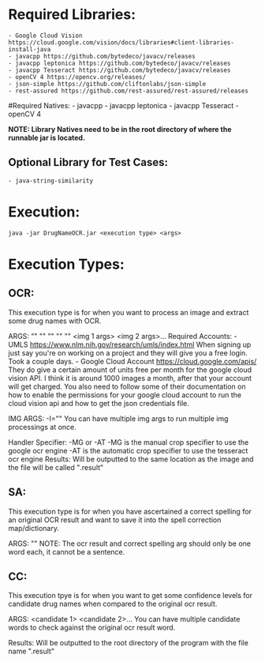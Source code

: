 # Required Libraries:
	- Google Cloud Vision https://cloud.google.com/vision/docs/libraries#client-libraries-install-java
	- javacpp https://github.com/bytedeco/javacv/releases
	- javacpp leptonica https://github.com/bytedeco/javacv/releases
	- javacpp Tesseract https://github.com/bytedeco/javacv/releases
	- openCV 4 https://opencv.org/releases/
	- json-simple https://github.com/cliftonlabs/json-simple
	- rest-assured https://github.com/rest-assured/rest-assured/releases

#Required Natives:
	- javacpp
	- javacpp leptonica
	- javacpp Tesseract
	- openCV 4

**NOTE: Library Natives need to be in the root directory of where the runnable jar is located.**

## Optional Library for Test Cases:
	- java-string-similarity

# Execution:
	java -jar DrugNameOCR.jar <execution type> <args>

# Execution Types:
## OCR:
This execution type is for when you want to process an image and extract some drug names with OCR.
	
ARGS: "<model dir>" "<HMM path>" "<SpellCOrrectionsMap path>" "<UMLS API key>" "<path to google cloud vision credentials json file>" <img 1 args> <img 2 args>...
Required Accounts:
	- UMLS https://www.nlm.nih.gov/research/umls/index.html
				When signing up just say you're on working on a project and they will give you a free login. Took a couple days.
	- Google Cloud Account https://cloud.google.com/apis/
				They do give a certain amount of units free per month for the google cloud vision API.
				I think it is around 1000 images a month, after that your account will get charged.
				You also need to follow some of their documentation on how to enable the permissions
				for your google cloud account to run the cloud vision api and how to get the json 
				credentials file.
		
IMG ARGS: <handler specifier> -I="<img path>"
You can have multiple img args to run multiple img processings at once.

Handler Specifier: -MG or -AT
	-MG is the manual crop specifier to use the google ocr engine
	-AT is the automatic crop specifier to use the tesseract ocr engine
Results: Will be outputted to the same location as the image and the file will be called "<img name>.result"
	
## SA:
This execution type is for when you have ascertained a correct spelling for an original OCR result and want to save it into the spell correction map/dictionary.
		
ARGS: "<SpellCorrectionMap path>" <ocr result> <correct spelling>
NOTE: The ocr result and correct spelling arg should only be one word each, it cannot be a sentence.

## CC:
This execution tpye is for when you want to get some confidence levels for candidate drug names when compared to the original ocr result.
		
ARGS: <ocr result> <candidate 1> <candidate 2>...
You can have multiple candidate words to check against the original ocr result word.

Results: Will be outputted to the root directory of the program with the file name "<ocr result>.result"
	